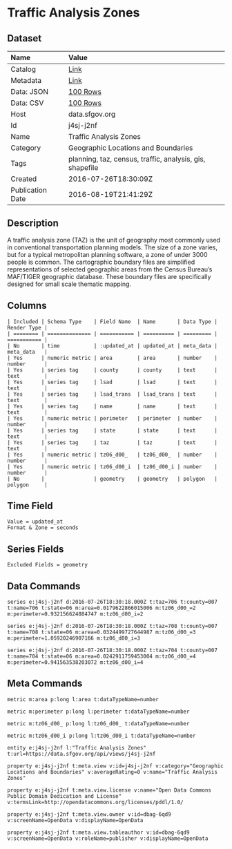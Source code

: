 # Traffic Analysis Zones

## Dataset

| Name | Value |
| :--- | :---- |
| Catalog | [Link](https://catalog.data.gov/dataset/traffic-analysis-zones-8dc6c) |
| Metadata | [Link](https://data.sfgov.org/api/views/j4sj-j2nf) |
| Data: JSON | [100 Rows](https://data.sfgov.org/api/views/j4sj-j2nf/rows.json?max_rows=100) |
| Data: CSV | [100 Rows](https://data.sfgov.org/api/views/j4sj-j2nf/rows.csv?max_rows=100) |
| Host | data.sfgov.org |
| Id | j4sj-j2nf |
| Name | Traffic Analysis Zones |
| Category | Geographic Locations and Boundaries |
| Tags | planning, taz, census, traffic, analysis, gis, shapefile |
| Created | 2016-07-26T18:30:09Z |
| Publication Date | 2016-08-19T21:41:29Z |

## Description

A traffic analysis zone (TAZ) is the unit of geography most commonly used in conventional transportation planning models. The size of a zone varies, but for a typical metropolitan planning software, a zone of under 3000 people is common. The cartographic boundary files are simplified representations of selected geographic areas from the Census Bureau’s MAF/TIGER geographic database. These boundary files are specifically designed for small scale thematic mapping.

## Columns

```ls
| Included | Schema Type    | Field Name  | Name       | Data Type | Render Type |
| ======== | ============== | =========== | ========== | ========= | =========== |
| No       | time           | :updated_at | updated_at | meta_data | meta_data   |
| Yes      | numeric metric | area        | area       | number    | number      |
| Yes      | series tag     | county      | county     | text      | text        |
| Yes      | series tag     | lsad        | lsad       | text      | text        |
| Yes      | series tag     | lsad_trans  | lsad_trans | text      | text        |
| Yes      | series tag     | name        | name       | text      | text        |
| Yes      | numeric metric | perimeter   | perimeter  | number    | number      |
| Yes      | series tag     | state       | state      | text      | text        |
| Yes      | series tag     | taz         | taz        | text      | text        |
| Yes      | numeric metric | tz06_d00_   | tz06_d00_  | number    | number      |
| Yes      | numeric metric | tz06_d00_i  | tz06_d00_i | number    | number      |
| No       |                | geometry    | geometry   | polygon   | polygon     |
```

## Time Field

```ls
Value = updated_at
Format & Zone = seconds
```

## Series Fields

```ls
Excluded Fields = geometry
```

## Data Commands

```ls
series e:j4sj-j2nf d:2016-07-26T18:30:18.000Z t:taz=706 t:county=007 t:name=706 t:state=06 m:area=0.0179622866015006 m:tz06_d00_=2 m:perimeter=0.932156624884747 m:tz06_d00_i=2

series e:j4sj-j2nf d:2016-07-26T18:30:18.000Z t:taz=708 t:county=007 t:name=708 t:state=06 m:area=0.0324499727644987 m:tz06_d00_=3 m:perimeter=1.05920246907166 m:tz06_d00_i=3

series e:j4sj-j2nf d:2016-07-26T18:30:18.000Z t:taz=704 t:county=007 t:name=704 t:state=06 m:area=0.0242911759453004 m:tz06_d00_=4 m:perimeter=0.941563538203072 m:tz06_d00_i=4
```

## Meta Commands

```ls
metric m:area p:long l:area t:dataTypeName=number

metric m:perimeter p:long l:perimeter t:dataTypeName=number

metric m:tz06_d00_ p:long l:tz06_d00_ t:dataTypeName=number

metric m:tz06_d00_i p:long l:tz06_d00_i t:dataTypeName=number

entity e:j4sj-j2nf l:"Traffic Analysis Zones" t:url=https://data.sfgov.org/api/views/j4sj-j2nf

property e:j4sj-j2nf t:meta.view v:id=j4sj-j2nf v:category="Geographic Locations and Boundaries" v:averageRating=0 v:name="Traffic Analysis Zones"

property e:j4sj-j2nf t:meta.view.license v:name="Open Data Commons Public Domain Dedication and License" v:termsLink=http://opendatacommons.org/licenses/pddl/1.0/

property e:j4sj-j2nf t:meta.view.owner v:id=dbag-6qd9 v:screenName=OpenData v:displayName=OpenData

property e:j4sj-j2nf t:meta.view.tableauthor v:id=dbag-6qd9 v:screenName=OpenData v:roleName=publisher v:displayName=OpenData
```
